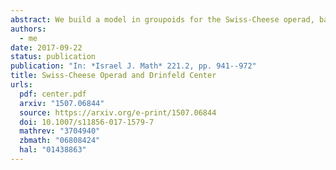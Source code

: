 ```yaml
---
abstract: We build a model in groupoids for the Swiss-Cheese operad, based on parenthesized permutations and braids, and we relate algebras over this model to the classical description of algebras over the homology of the Swiss-Cheese operad. We extend our model to a rational model for the Swiss-Cheese operad, and we compare it to the model that we would get if the operad Swiss-Cheese were formal.
authors:
  - me
date: 2017-09-22
status: publication
publication: "In: *Israel J. Math* 221.2, pp. 941--972"
title: Swiss-Cheese Operad and Drinfeld Center
urls:
  pdf: center.pdf
  arxiv: "1507.06844"
  source: https://arxiv.org/e-print/1507.06844
  doi: 10.1007/s11856-017-1579-7
  mathrev: "3704940"
  zbmath: "06808424"
  hal: "01438863"
---
```

